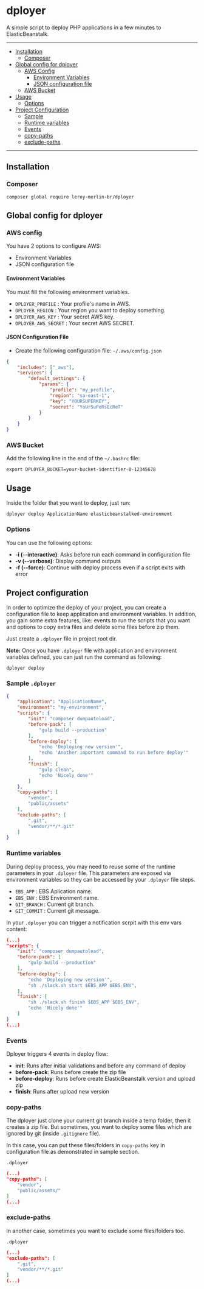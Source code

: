 # dployer

A simple script to deploy PHP applications in a few minutes to ElasticBeanstalk.

---

- [Installation](#installation)
  - [Composer](#composer)
- [Global config for dployer](#global-config-for-dployer)
  - [AWS Config](#aws-config)
    - [Environment Variables](#environment-variables)
    - [JSON configuration file](#json-configuration-file)
  - [AWS Bucket](#aws-bucket)
- [Usage](#usage)
  - [Options](#options)
- [Project Configuration](#project-configuration)
  - [Sample](#sample-dployer)
  - [Runtime variables](#runtime-variables)
  - [Events](#events)
  - [copy-paths](#copy-paths)
  - [exclude-paths](#exclude-paths)

---

## Installation

### Composer

```shell
composer global require leroy-merlin-br/dployer
```

## Global config for dployer

### AWS config

You have 2 options to configure AWS:

- Environment Variables
- JSON configuration file

#### Environment Variables

You must fill the following environment variables.

- `DPLOYER_PROFILE` : Your profile's name in AWS.
- `DPLOYER_REGION` : Your region you want to deploy something.
- `DPLOYER_AWS_KEY` : Your secret AWS key.
- `DPLOYER_AWS_SECRET` : Your secret AWS SECRET.

#### JSON Configuration File

- Create the following configuration file: `~/.aws/config.json`

```json
{
    "includes": ["_aws"],
    "services": {
        "default_settings": {
            "params": {
                "profile": "my_profile",
                "region": "sa-east-1",
                "key": "YOURSUPERKEY",
                "secret": "YoUrSuPeRsEcReT"
            }
        }
    }
}
```

### AWS Bucket

Add the following line in the end of the `~/.bashrc` file:

```shell
export DPLOYER_BUCKET=your-bucket-identifier-0-12345678
```

## Usage

Inside the folder that you want to deploy, just run:

```shell
dployer deploy ApplicationName elasticbeanstalked-environment
```

### Options

You can use the following options:

- **-i (--interactive)**: Asks before run each command in configuration file
- **-v (--verbose)**: Display command outputs
- **-f (--force)**: Continue with deploy process even if a script exits with error

## Project configuration

In order to optimize the deploy of your project, you can create a configuration
file to keep application and environment variables. In addition, you gain some
extra features, like: events to run the scripts that you want and options to
copy extra files and delete some files before zip them.

Just create a `.dployer` file in project root dir.

**Note:** Once you have `.dployer` file with application and environment
variables defined, you can just run the command as following:

```shell
dployer deploy
```

### Sample `.dployer`

```json
{
    "application": "ApplicationName",
    "environment": "my-environment",
    "scripts": {
        "init": "composer dumpautoload",
        "before-pack": [
            "gulp build --production"
        ],
        "before-deploy": [
            "echo 'Deploying new version'",
            "echo 'Another important command to run before deploy'"
        ],
        "finish": [
            "gulp clean",
            "echo 'Nicely done'"
        ]
    },
    "copy-paths": [
        "vendor",
        "public/assets"
    ],
    "exclude-paths": [
        ".git",
        "vendor/**/*.git"
    ]
}
```

### Runtime variables

During deploy process, you may need to reuse some of the runtime parameters in your `.dployer` file. This parameters are exposed via environment variables so they can be accessed by your `.dployer` file steps.


 - `EBS_APP` : EBS Aplication name.
 - `EBS_ENV` : EBS Environment name.
 - `GIT_BRANCH` : Current git branch.
 - `GIT_COMMIT` : Current git message.


In your `.dployer` you can trigger a notification scrpit with this env vars content:

```json
(...)
"scripts": {
    "init": "composer dumpautoload",
    "before-pack": [
        "gulp build --production"
    ],
    "before-deploy": [
        "echo 'Deploying new version'",
        "sh ./slack.sh start $EBS_APP $EBS_ENV",
    ],
    "finish": [
        "sh ./slack.sh finish $EBS_APP $EBS_ENV",
        "echo 'Nicely done'"
    ]
}
(...)
```

### Events

Dployer triggers 4 events in deploy flow:

- **init**: Runs after initial validations and before any command of deploy
- **before-pack**: Runs before create the zip file
- **before-deploy**: Runs before create ElasticBeanstalk version and upload zip
- **finish**: Runs after upload new version

### copy-paths

The dployer just clone your current git branch inside a temp folder, then it
creates a zip file. But sometimes, you want to deploy some files which are
ignored by git (inside `.gitignore` file).

In this case, you can put these files/folders in `copy-paths` key in
configuration file as demonstrated in sample section.

`.dployer`

```json
(...)
"copy-paths": [
    "vendor",
    "public/assets/"
]
(...)
```

### exclude-paths

In another case, sometimes you want to exclude some files/folders too.

`.dployer`

```json
(...)
"exclude-paths": [
    ".git",
    "vendor/**/*.git"
]
(...)
```
